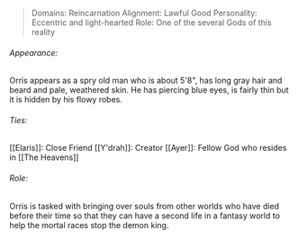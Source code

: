 > Domains: Reincarnation
> Alignment: Lawful Good
> Personality: Eccentric and light-hearted
> Role: One of the several Gods of this reality

###### Appearance:
Orris appears as a spry old man who is about 5'8", has long gray hair and beard and pale, weathered skin. He has piercing blue eyes, is fairly thin but it is hidden by his flowy robes.
###### Ties:
[[Elaris]]: Close Friend
[[Y'drah]]: Creator
[[Ayer]]: Fellow God who resides in [[The Heavens]]
###### Role:
Orris is tasked with bringing over souls from other worlds who have died before their time so that they can have a second life in a fantasy world to help the mortal races stop the demon king.